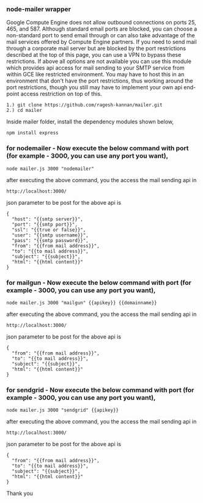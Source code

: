 ### node-mailer wrapper

Google Compute Engine does not allow outbound connections on ports 25, 465, and 587. Although standard email ports are blocked, you can choose a non-standard port to send email through or can also take advantage of the mail services offered by Compute Engine partners.  If you need to send mail through a corporate mail server but are blocked by the port restrictions described at the top of this page, you can use a VPN to bypass these restrictions.  If above all options are not available you can use this module which provides api access for mail sending to your SMTP service from within GCE like restricted environment. You may have to host this in an environment that don't have the port restrictions, thus working around the port restrictions, though you still may have to implement your own api end-point access restriction on top of this.

```
1.) git clone https://github.com/ragesh-kannan/mailer.git
2.) cd mailer
```
Inside mailer folder, install the dependency modules shown below,
```
npm install express
```
### for nodemailer - Now execute the below command with port (for example - 3000, you can use any port you want),
```
node mailer.js 3000 "nodemailer"
```
after executing the above command, you the access the mail sending api in 
```
http://localhost:3000/
```

json parameter to be post for the above api is
```
{
  "host": "{{smtp server}}",
  "port": "{{smtp port}}",
  "ssl": "{{true or false}}",
  "user": "{{smtp username}}",
  "pass": "{{smtp password}}",
  "from": "{{from mail address}}",
  "to": "{{to mail address}}",
  "subject": "{{subject}}",
  "html": "{{html content}}"
}
```
### for mailgun - Now execute the below command with port (for example - 3000, you can use any port you want),
```
node mailer.js 3000 "mailgun" {{apikey}} {{domainname}}
```
after executing the above command, you the access the mail sending api in 
```
http://localhost:3000/
```

json parameter to be post for the above api is
```
{
  "from": "{{from mail address}}",
  "to": "{{to mail address}}",
  "subject": "{{subject}}",
  "html": "{{html content}}"
}
```
### for sendgrid - Now execute the below command with port (for example - 3000, you can use any port you want),
```
node mailer.js 3000 "sendgrid" {{apikey}}
```
after executing the above command, you the access the mail sending api in 
```
http://localhost:3000/
```

json parameter to be post for the above api is
```
{
  "from": "{{from mail address}}",
  "to": "{{to mail address}}",
  "subject": "{{subject}}",
  "html": "{{html content}}"
}
```

Thank you
